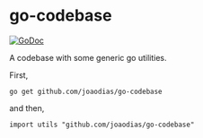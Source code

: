 # go-codebase

[![GoDoc](https://godoc.org/github.com/joaodias/go-codebase?status.svg)](http://godoc.org/github.com/joaodias/go-codebase)

A codebase with some generic go utilities.

First,

`go get github.com/joaodias/go-codebase`

and then,

`import utils "github.com/joaodias/go-codebase"`
